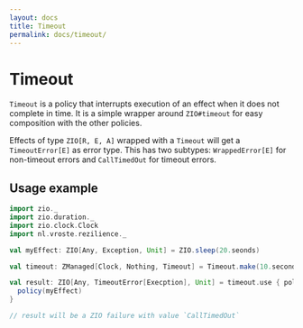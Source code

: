 ```yaml
---
layout: docs
title: Timeout
permalink: docs/timeout/
---
```


# Timeout

`Timeout` is a policy that interrupts execution of an effect when it does not complete in time. It is a simple wrapper around `ZIO#timeout` for easy composition with the other policies. 

Effects of type `ZIO[R, E, A]` wrapped with a `Timeout` will get a `TimeoutError[E]` as error type. This has two subtypes: `WrappedError[E]` for non-timeout errors and `CallTimedOut` for timeout errors.

## Usage example

```scala mdoc:silent
import zio._
import zio.duration._
import zio.clock.Clock
import nl.vroste.rezilience._

val myEffect: ZIO[Any, Exception, Unit] = ZIO.sleep(20.seonds)

val timeout: ZManaged[Clock, Nothing, Timeout] = Timeout.make(10.seconds)

val result: ZIO[Any, TimeoutError[Execption], Unit] = timeout.use { policy => 
  policy(myEffect)
}

// result will be a ZIO failure with value `CallTimedOut`

```
